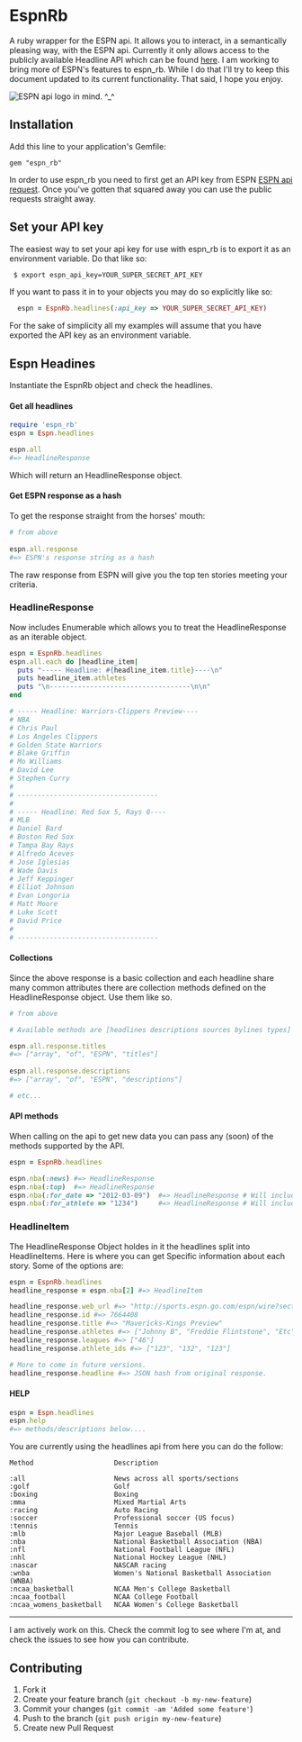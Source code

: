 # EspnRb

A ruby wrapper for the ESPN api.  It allows you to interact, in a semantically pleasing way, with the ESPN api.  Currently it only allows access to the publicly available Headline API which can be found [here](http://developer.espn.com/docs/headlines).  I am working to bring more of ESPN's features to espn_rb.  While I do that I'll try to keep this document updated to its current functionality.  That said, I hope you enjoy. 

![ESPN api logo](http://a.espncdn.com/i/apis/attribution/espn-api-black_200.png "See more branding options at developer.espn.com/branding")  in mind.  ^_^

## Installation

Add this line to your application's Gemfile:
    
    gem "espn_rb"
    
In order to use espn_rb you need to first get an API key from ESPN [ESPN api request](http://developer.espn.com/member/register).  Once you've gotten that squared away you can use the public requests straight away.  


## Set your API key

The easiest way to set your api key for use with espn_rb is to export it as an environment variable. Do that like so:

```sh
 $ export espn_api_key=YOUR_SUPER_SECRET_API_KEY 
```

If you want to pass it in to your objects you may do so explicitly like so:

```ruby
  espn = EspnRb.headlines(:api_key => YOUR_SUPER_SECRET_API_KEY)
```

For the sake of simplicity all my examples will assume that you have exported the API key as an environment variable. 

## Espn Headines

Instantiate the EspnRb object and check the headlines.

#### Get all headlines

```ruby
require 'espn_rb'
espn = Espn.headlines

espn.all
#=> HeadlineResponse
```

Which will return an HeadlineResponse object.

#### Get ESPN response as a hash

To get the response straight from the horses' mouth:

```ruby
# from above
  
espn.all.response
#=> ESPN's response string as a hash
```

The raw response from ESPN will give you the top ten stories meeting your criteria.  

### HeadlineResponse

Now includes Enumerable which allows you to treat the HeadlineResponse as an iterable object.  

```ruby
espn = EspnRb.headlines
espn.all.each do |headline_item| 
  puts "----- Headline: #{headline_item.title}----\n"
  puts headline_item.athletes
  puts "\n-----------------------------------\n\n"
end

# ----- Headline: Warriors-Clippers Preview----
# NBA
# Chris Paul
# Los Angeles Clippers
# Golden State Warriors
# Blake Griffin
# Mo Williams
# David Lee
# Stephen Curry
# 
# -----------------------------------
# 
# ----- Headline: Red Sox 5, Rays 0----
# MLB
# Daniel Bard
# Boston Red Sox
# Tampa Bay Rays
# Alfredo Aceves
# Jose Iglesias
# Wade Davis
# Jeff Keppinger
# Elliot Johnson
# Evan Longoria
# Matt Moore
# Luke Scott
# David Price
# 
# -----------------------------------
```

#### Collections

Since the above response is a basic collection and each headline share many common attributes there are collection methods defined on the HeadlineResponse object.  Use them like so.

```ruby
# from above

# Available methods are [headlines descriptions sources bylines types]

espn.all.response.titles 
#=> ["array", "of", "ESPN", "titles"]
    
espn.all.response.descriptions
#=> ["array", "of", "ESPN", "descriptions"]

# etc...
```

#### API methods

When calling on the api to get new data you can pass any (soon) of the methods supported by the API.

```ruby
espn = EspnRb.headlines

espn.nba(:news) #=> HeadlineResponse
espn.nba(:top)  #=> HeadlineResponse
espn.nba(:for_date => "2012-03-09")  #=> HeadlineResponse # Will include all stories for that date
espn.nba(:for_athlete => "1234")     #=> HeadlineResponse # Will include all stories for that athleteId

```

### HeadlineItem

The HeadlineResponse Object holdes in it the headlines split into HeadlineItems.  Here is where you can get Specific information about each story.  Some of the options are:

```ruby
espn = EspnRb.headlines
headline_response = espn.nba[2] #=> HeadlineItem

headline_response.web_url #=> "http://sports.espn.go.com/espn/wire?section=nba&id=7664408&ex_cid=espnapi_public"
headline_response.id #=> 7664408
headline_response.title #=> "Mavericks-Kings Preview"
headline_response.athletes #=> ["Johnny B", "Freddie Flintstone", "Etc"]
headline_response.leagues #=> ["46"]
headline_response.athlete_ids #=> ["123", "132", "123"]

# More to come in future versions.
headline_response.headline #=> JSON hash from original response.
```

#### HELP

```ruby
espn = Espn.headlines
espn.help
#=> methods/descriptions below....
```
You are currently using the headlines api from here you can do the follow:

    Method                    Description

	:all                      News across all sports/sections
	:golf                     Golf
	:boxing                   Boxing
	:mma                      Mixed Martial Arts
	:racing                   Auto Racing
	:soccer                   Professional soccer (US focus)
	:tennis                   Tennis
	:mlb                      Major League Baseball (MLB)
	:nba                      National Basketball Association (NBA)
	:nfl                      National Football League (NFL)
	:nhl                      National Hockey League (NHL)
	:nascar                   NASCAR racing
	:wnba                     Women's National Basketball Association (WNBA)
	:ncaa_basketball          NCAA Men's College Basketball
	:ncaa_football            NCAA College Football
	:ncaa_womens_basketball   NCAA Women's College Basketball



---
I am actively work on this. Check the commit log to see where I'm at, and check the issues to see how you can contribute.


## Contributing

1. Fork it
2. Create your feature branch (`git checkout -b my-new-feature`)
3. Commit your changes (`git commit -am 'Added some feature'`)
4. Push to the branch (`git push origin my-new-feature`)
5. Create new Pull Request
